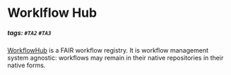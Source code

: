 # Worklflow Hub
##### tags: `#TA2` `#TA3`

[WorkflowHub](https://workflowhub.eu/) is a FAIR workflow registry. It is workflow management system agnostic: workflows may remain in their native repositories in their native forms.
